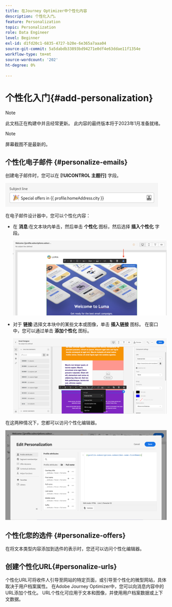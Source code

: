 ```yaml
---
title: 在Journey Optimizer中个性化内容
description: 个性化入门。
feature: Personalization
topic: Personalization
role: Data Engineer
level: Beginner
exl-id: d1fd20c1-6835-4727-b20e-6e365a7aaa04
source-git-commit: 5a5dabdb33893bd94271e0df4e63ddae11f1354e
workflow-type: tm+mt
source-wordcount: '202'
ht-degree: 0%

---
```


# 个性化入门{#add-personalization}

>[!NOTE]
>
>此文档正在构建中并且经常更新。 此内容的最终版本将于2023年1月准备就绪。

>[!NOTE]
>
>屏幕截图不是最新的。


## 个性化电子邮件 {#personalize-emails}

创建电子邮件时，您可以在 **[!UICONTROL 主题行]** 字段。

![](assets/perso_subject.png)

在电子邮件设计器中，您可以个性化内容：

* 在 **消息**:在文本块内单击，然后单击 **个性化** 图标，然后选择 **插入个性化** 字段。

   ![](assets/perso_insert.png)

* 对于 **链接**:选择文本块中的某些文本或图像，单击 **插入链接** 图标。 在窗口中，您可以通过单击 **添加个性化** 图标。

   ![](assets/perso_link.png)

在这两种情况下，您都可以访问个性化编辑器。

![](assets/perso_ee.png)

## 个性化您的选件 {#personalize-offers}

在将文本类型内容添加到选件的表示时，您还可以访问个性化编辑器。

## 创建个性化URL{#personalize-urls}

个性化URL可将收件人引导至网站的特定页面，或引导至个性化的微型网站，具体取决于用户档案属性。 在Adobe Journey Optimizer中，您可以向消息内容中的URL添加个性化。 URL个性化可应用于文本和图像，并使用用户档案数据或上下文数据。
